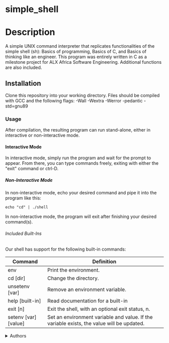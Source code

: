 # simple_shell
<h1>Description</h1>

A simple UNIX command interpreter that replicates functionalities of the simple shell (sh): Basics of programming, Basics of C, and Basics of thinking like an engineer.
This program was entirely written in C as a milestone project for ALX Africa Software Engineering. Additional functions are also included.

<h2>Installation</h2>

Clone this repository into your working directory. Files should be compiled with GCC and the following flags: -Wall -Wextra -Werror -pedantic -std=gnu89

<h3>Usage</h3>

After compilation, the resulting program can run stand-alone, either in interactive or non-interactive mode.

<h4>Interactive Mode</h4>

In interactive mode, simply run the program and wait for the prompt to appear. From there, you can type commands freely, exiting with either the "exit" command or ctrl-D.

<h5>Non-Interactive Mode</h5>

In non-interactive mode, echo your desired command and pipe it into the program like this:

```echo "cd" | ./shell```

In non-interactive mode, the program will exit after finishing your desired command(s).

<h6>Included Built-Ins</h6>

Our shell has support for the following built-in commands:

| Command | Definition |
|---|---|
| env | Print the environment. | 
| cd [dir] | Change the directory. |
| unsetenv [var]	| Remove an environment variable. | 
| help [built-in]	| Read documentation for a built-in | 
| exit [n]	| Exit the shell, with an optional exit status, n. | 
| setenv [var][value]	| Set an environment variable and value. If the variable exists, the value will be updated. | 

<details>
<summary>Authors</summary>

* [**@Richard Miruka**](https://github.com/RichardMiruka)
* [**@Ndungu George**](https://github.com/Ndungugeorge)
</details>
